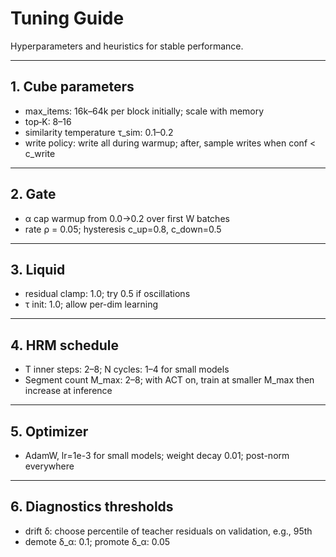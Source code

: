 # Tuning Guide

Hyperparameters and heuristics for stable performance.

---

## 1. Cube parameters

- max_items: 16k–64k per block initially; scale with memory
- top‑K: 8–16
- similarity temperature τ_sim: 0.1–0.2
- write policy: write all during warmup; after, sample writes when conf < c_write

---

## 2. Gate

- α cap warmup from 0.0→0.2 over first W batches
- rate ρ = 0.05; hysteresis c_up=0.8, c_down=0.5

---

## 3. Liquid

- residual clamp: 1.0; try 0.5 if oscillations
- τ init: 1.0; allow per-dim learning

---

## 4. HRM schedule

- T inner steps: 2–8; N cycles: 1–4 for small models
- Segment count M_max: 2–8; with ACT on, train at smaller M_max then increase at inference

---

## 5. Optimizer

- AdamW, lr=1e-3 for small models; weight decay 0.01; post-norm everywhere

---

## 6. Diagnostics thresholds

- drift δ: choose percentile of teacher residuals on validation, e.g., 95th
- demote δ_α: 0.1; promote δ_α: 0.05

